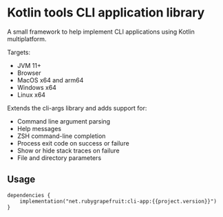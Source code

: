 # Kotlin tools CLI application library

A small framework to help implement CLI applications using Kotlin multiplatform.

Targets:
- JVM 11+
- Browser
- MacOS x64 and arm64
- Windows x64
- Linux x64

Extends the cli-args library and adds support for:

- Command line argument parsing
- Help messages
- ZSH command-line completion
- Process exit code on success or failure
- Show or hide stack traces on failure
- File and directory parameters

## Usage

```
dependencies {
    implementation("net.rubygrapefruit:cli-app:{{project.version}}")
}
```
